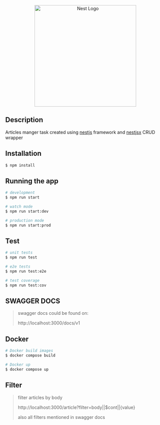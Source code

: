 <p align="center">
  <a href="http://nestjs.com/" target="blank"><img src="https://nestjs.com/img/logo_text.svg" width="320" alt="Nest Logo" /></a>
</p>

[travis-image]: https://api.travis-ci.org/nestjs/nest.svg?branch=master
[travis-url]: https://travis-ci.org/nestjs/nest
[linux-image]: https://img.shields.io/travis/nestjs/nest/master.svg?label=linux
[linux-url]: https://travis-ci.org/nestjs/nest
  

## Description

Articles manger task created using [nestjs](https://github.com/nestjs/nest) framework and [nestjsx](https://github.com/nestjsx/crud) CRUD wrapper

## Installation

```bash
$ npm install
```

## Running the app

```bash
# development
$ npm run start

# watch mode
$ npm run start:dev

# production mode
$ npm run start:prod
```

## Test

```bash
# unit tests
$ npm run test

# e2e tests
$ npm run test:e2e

# test coverage
$ npm run test:cov
```

## SWAGGER DOCS

> swagger docs could be found on:
> 
>  http://localhost:3000/docs/v1

## Docker

```bash
# Docker build images
$ docker compose build

# Docker up
$ docker compose up
```
## Filter
> filter articles by body
> 
> http://localhost:3000/article?filter=body||$cont||{value}
> 
> also all filters mentioned in swagger docs
